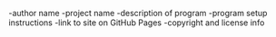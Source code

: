 

-author name
-project name
-description of program
-program setup instructions
-link to site on GitHub Pages
-copyright and license info